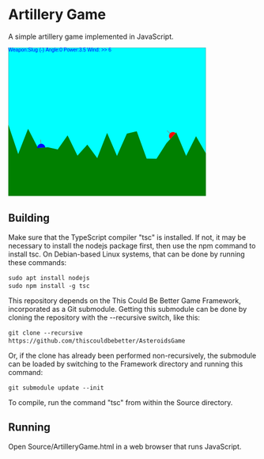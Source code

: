 Artillery Game
==============

A simple artillery game implemented in JavaScript.

<img src="Screenshot.png" />


Building
--------

Make sure that the TypeScript compiler "tsc" is installed.  If not, it
may be necessary to install the nodejs package first, then use the npm
command to install tsc.  On Debian-based Linux systems, that can be done
by running these commands:

	sudo apt install nodejs
	sudo npm install -g tsc

This repository depends on the This Could Be Better Game Framework,
incorporated as a Git submodule.  Getting this submodule can be done by
cloning the repository with the --recursive switch, like this:

	git clone --recursive https://github.com/thiscouldbebetter/AsteroidsGame

Or, if the clone has already been performed non-recursively,
the submodule can be loaded by switching to the Framework directory and
running this command:

	git submodule update --init

To compile, run the command "tsc" from within the Source directory.


Running
-------

Open Source/ArtilleryGame.html in a web browser that runs JavaScript.
